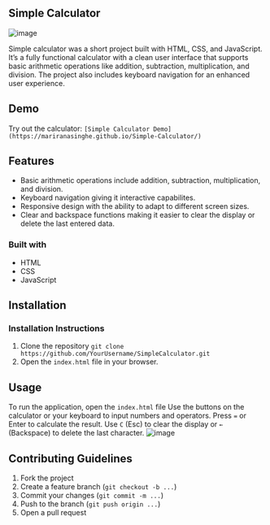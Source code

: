 ## Simple Calculator

![image](https://github.com/user-attachments/assets/c38c2e63-e92d-4d38-853e-acf50d656051)

Simple calculator was a short project built with HTML, CSS, and JavaScript. It’s a fully functional calculator
with a clean user interface that supports basic arithmetic operations like addition, subtraction,
multiplication, and division. The project also includes keyboard navigation for an enhanced user experience.

## Demo
Try out the calculator: ```[Simple Calculator Demo](https://mariranasinghe.github.io/Simple-Calculator/)```

## Features
* Basic arithmetic operations include addition, subtraction, multiplication, and division.
* Keyboard navigation giving it interactive capabilites.
* Responsive design with the ability to adapt to different screen sizes.
* Clear and backspace functions making it easier to clear the display or delete the last entered data.

### Built with
* HTML
* CSS
* JavaScript

## Installation

### Installation Instructions
1. Clone the repository
   ```git clone https://github.com/YourUsername/SimpleCalculator.git```
2. Open the ```index.html``` file in your browser.

## Usage

To run the application, open the ```index.html``` file
Use the buttons on the calculator or your keyboard to input numbers and operators.
Press ```=``` or Enter to calculate the result.
Use ```C``` (Esc) to clear the display or ```←``` (Backspace) to delete the last character.
![image](https://github.com/user-attachments/assets/29bbd5e4-36b2-4e42-8804-7222348930a9)

## Contributing Guidelines

1. Fork the project
2. Create a feature branch (```git checkout -b ...```)
3. Commit your changes (```git commit -m ...```)
4. Push to the branch (```git push origin ...```)
5. Open a pull request
